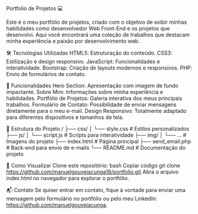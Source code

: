 Portfolio de Projetos 💻

Este é o meu portfólio de projetos, criado com o objetivo de exibir minhas habilidades como desenvolvedor Web Front-End e os projetos que desenvolvi. Aqui você encontrará uma coleção de trabalhos que destacam minha experiência e paixão por desenvolvimento web.

🛠️ Tecnologias Utilizadas
HTML5: Estruturação do conteúdo.
CSS3: Estilização e design responsivo.
JavaScript: Funcionalidades e interatividade.
Bootstrap: Criação de layouts modernos e responsivos.
PHP: Envio de formulários de contato.

🎨 Funcionalidades
Hero Section: Apresentação com imagem de fundo impactante.
Sobre Mim: Informações sobre minha experiência e habilidades.
Portfólio de Projetos: Galeria interativa dos meus principais trabalhos.
Formulário de Contato: Possibilidade de enviar mensagens diretamente para o meu e-mail.
Design Responsivo: Totalmente adaptado para diferentes dispositivos e tamanhos de tela.

📂 Estrutura do Projeto
/
├── css/
│   └── style.css        # Estilos personalizados
├── js/
│   └── script.js        # Scripts para interatividade
├── img/
│   └── ...              # Imagens do projeto
├── index.html           # Página principal
├── send_email.php       # Back-end para envio de e-mails
└── README.md            # Documentação do projeto

🚀 Como Visualizar
Clone este repositório:
bash
Copiar código
git clone <https://github.com/manuelgouveiacunga18/portfolio.git>
Abra o arquivo index.html no navegador para explorar o portfólio.

📬 Contato
Se quiser entrar em contato, fique à vontade para enviar uma mensagem pelo formulário no portfólio ou pelo meu LinkedIn: <https://github.com/manuelgouveiacunga>.
